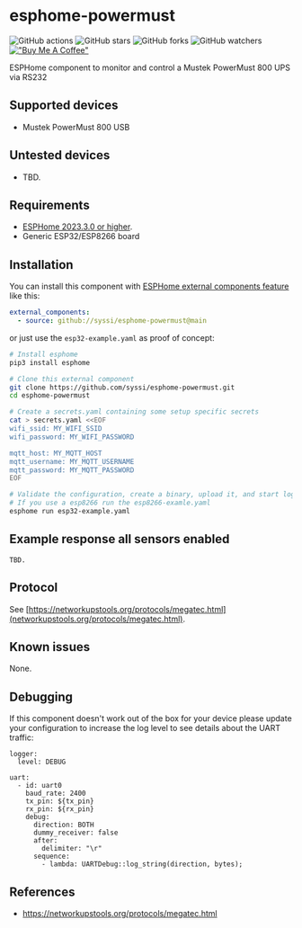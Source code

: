 # esphome-powermust

![GitHub actions](https://github.com/syssi/esphome-powermust/actions/workflows/ci.yaml/badge.svg)
![GitHub stars](https://img.shields.io/github/stars/syssi/esphome-powermust)
![GitHub forks](https://img.shields.io/github/forks/syssi/esphome-powermust)
![GitHub watchers](https://img.shields.io/github/watchers/syssi/esphome-powermust)
[!["Buy Me A Coffee"](https://img.shields.io/badge/buy%20me%20a%20coffee-donate-yellow.svg)](https://www.buymeacoffee.com/syssi)

ESPHome component to monitor and control a Mustek PowerMust 800 UPS via RS232

## Supported devices

* Mustek PowerMust 800 USB

## Untested devices

* TBD.

## Requirements

* [ESPHome 2023.3.0 or higher](https://github.com/esphome/esphome/releases).
* Generic ESP32/ESP8266 board

## Installation

You can install this component with [ESPHome external components feature](https://esphome.io/components/external_components.html) like this:
```yaml
external_components:
  - source: github://syssi/esphome-powermust@main
```

or just use the `esp32-example.yaml` as proof of concept:

```bash
# Install esphome
pip3 install esphome

# Clone this external component
git clone https://github.com/syssi/esphome-powermust.git
cd esphome-powermust

# Create a secrets.yaml containing some setup specific secrets
cat > secrets.yaml <<EOF
wifi_ssid: MY_WIFI_SSID
wifi_password: MY_WIFI_PASSWORD

mqtt_host: MY_MQTT_HOST
mqtt_username: MY_MQTT_USERNAME
mqtt_password: MY_MQTT_PASSWORD
EOF

# Validate the configuration, create a binary, upload it, and start logs
# If you use a esp8266 run the esp8266-examle.yaml
esphome run esp32-example.yaml

```

## Example response all sensors enabled

```
TBD.
```

## Protocol

See [https://networkupstools.org/protocols/megatec.html](networkupstools.org/protocols/megatec.html).

## Known issues

None.

## Debugging

If this component doesn't work out of the box for your device please update your configuration to increase the log level to see details about the UART traffic:

```
logger:
  level: DEBUG

uart:
  - id: uart0
    baud_rate: 2400
    tx_pin: ${tx_pin}
    rx_pin: ${rx_pin}
    debug:
      direction: BOTH
      dummy_receiver: false
      after:
        delimiter: "\r"
      sequence:
        - lambda: UARTDebug::log_string(direction, bytes);
```

## References

* https://networkupstools.org/protocols/megatec.html
